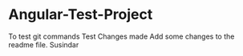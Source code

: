 # Angular-Test-Project
To test git commands 
Test Changes made
Add some changes to the readme file.
Susindar
